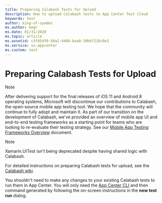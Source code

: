 ```yaml
---
title: Preparing Calabash Tests for Upload
description: How to upload Calabash tests to App Center Test Cloud
keywords: test 
author: king-of-spades
ms.author: kegr
ms.date: 01/31/2020
ms.topic: article
ms.assetid: c3f85df0-50a2-4466-baa0-39bb7218c8e3
ms.service: vs-appcenter
ms.custom: test
---
```


# Preparing Calabash Tests for Upload

> [!NOTE]
> After delivering support for the final releases of iOS 11 and Android 8 operating systems, Microsoft will discontinue our contributions to Calabash, the open-source mobile app testing tool. We hope that the community will continue to fully adopt and maintain it. As part of our transition on the development of Calabash, we've provided an overview of mobile app UI and end-to-end testing frameworks as a starting point for teams who are looking to re-evaluate their testing strategy. See our [Mobile App Testing Frameworks Overview](https://docs.microsoft.com/appcenter/migration/test-cloud/frameworks) document.

> [!NOTE]
> Xamarin.UITest isn't being deprecated despite having shared logic with Calabash.

For detailed instructions on preparing Calabash tests for upload, see the [Calabash wiki](https://github.com/calabash/calabash-ios/wiki).

You shouldn't need to make any changes to your existing Calabash tests to run them in App Center. You will only need the [App Center CLI](~/cli/index.md) and then command generated by following the on-screen instructions in the **new test run** dialog.
